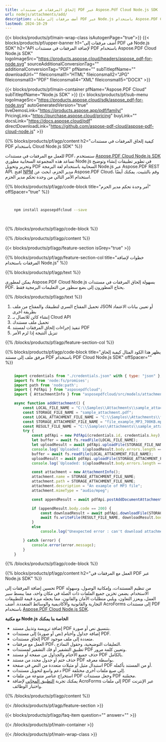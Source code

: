 ```yaml
---
title: إلحاق المرفقات في مستندات PDF عبر Aspose.Pdf Cloud Node.js SDK
url: nodejs/attachments/add/
description: أضف مرفقات إلى ملفات PDF عبر Node.js باستخدام Aspose.PDF Cloud SDK. أدمج المستندات الداعمة في ملفات PDF الخاصة بك.
lastmod: 2024-10-29
---
```


{{< blocks/products/pf/main-wrap-class isAutogenPage="true">}}
{{< blocks/products/pf/upper-banner h1="أضف مرفقات إلى PDF في Node.js SDK" h2="API لإضافة المرفقات في مستندات PDF باستخدام Aspose.PDF Cloud Node.js SDK" logoImageSrc="https://products.aspose.cloud/headers/aspose_pdf-for-node.svg" sourceAdditionalConversionTag="" additionalConversionTag="PDF" pfName="" subTitlepfName="" downloadUrl="" fileiconsmall1="HTML" fileiconsmall2="JPG" fileiconsmall3="PDF" fileiconsmall4="XML" fileiconsmall5="DOCX" >}}

{{< blocks/products/pf/main-container pfName="Aspose.PDF Cloud" subTitlepfName="Node.js SDK" >}}
{{< blocks/products/pf/sub-menu logoImageSrc="https://products.aspose.cloud/sdk/aspose_pdf-for-node.svg"
autoGeneratedVersion="true"
liveDemosLink="https://products.aspose.app/pdf/family/" PricingLink="https://purchase.aspose.cloud/pricing" buyLink="" docsLink="https://docs.aspose.cloud/pdf"  directDownloadLink="https://github.com/aspose-pdf-cloud/aspose-pdf-cloud-node.js" >}}

{{% blocks/products/pf/agp/content h2="كيفية إلحاق المرفقات في مستندات PDF باستخدام Cloud Node.js SDK" %}}

للعمل مع المرفقات في مستندات PDF، سنستخدم
[Aspose.PDF Cloud Node.js SDK](https://products.aspose.cloud/pdf/nodejs/)
تساعد هذه المجموعة السحابية مطوري Node.js في تطوير تطبيقات إنشاء وتوضيح وتحرير وتحويل PDF السحابية باستخدام لغة البرمجة Node.js عبر Aspose.PDF REST API. افتح
[NPM](https://www.npmjs.com/package/asposepdfcloud)
مدير الحزم، ابحث عن
Aspose.PDF Cloud،
وقم بالتثبيت. يمكنك أيضًا استخدام الأمر التالي من وحدة تحكم مدير الحزم.

{{% blocks/products/pf/agp/code-block title="أمر وحدة تحكم مدير الحزم" offSpacer="true" %}}

```bash

     
    npm install asposepdfcloud --save
     
     

```

{{% /blocks/products/pf/agp/code-block %}}

{{% /blocks/products/pf/agp/content %}}

{{< blocks/products/pf/agp/feature-section isGrey="true" >}}

{{% blocks/products/pf/agp/feature-section-col title="خطوات لإضافة المرفقات باستخدام Node.js" %}}

{{% blocks/products/pf/agp/text %}}

يمكن لمطوري Aspose.PDF Cloud Node.js بسهولة إلحاق المرفقات في مستندات PDF. يحتاج المطورون إلى بضع سطور من التعليمات البرمجية فقط.

{{% /blocks/products/pf/agp/text %}}

1. تحميل المفتاح السري لتطبيقك والمفتاح من ملف JSON أو تعيين بيانات الاعتماد بطريقة أخرى
1. إنشاء كائن للاتصال بـ Cloud API
1. تحميل ملف مستندك
1. تنفيذ إجراءات إلحاق المرفقات لمستند PDF
1. تنزيل النتيجة إذا لزم الأمر

{{% /blocks/products/pf/agp/feature-section-col %}}


{{% blocks/products/pf/agp/code-block title="يظهر هذا الكود المثال كيفية إلحاق مرفق ملف إلى مستند PDF باستخدام PDF Cloud Node.js SDK" offSpacer="" %}}

```js

    import credentials from "./credentials.json" with { type: "json" };
    import fs from 'node:fs/promises';
    import path from 'node:path';
    import { PdfApi } from "asposepdfcloud";
    import { AttachmentInfo } from "asposepdfcloud/src/models/attachmentInfo.js";

    async function addAttachment() {
        const LOCAL_FILE_NAME = "C:\\Samples\\Attachments\\sample_attachment.pdf";
        const STORAGE_FILE_NAME = "sample_attachment.pdf";
        const LOCAL_ATTACHMENT_FILE_NAME = "C:\\Samples\\Attachments\\file_example_MP3_700KB.mp3";
        const STORAGE_ATTACHMENT_FILE_NAME = "file_example_MP3_700KB.mp3";
        const RESULT_FILE_NAME = "C:\\Samples\\Attachments\\sample_attachment.pdf";
        try {
            const pdfApi = new PdfApi(credentials.id, credentials.key);
            let buffer = await fs.readFile(LOCAL_FILE_NAME);
            let uploadResult = await pdfApi.uploadFile(STORAGE_FILE_NAME, buffer);
            console.log(`Uploaded: ${uploadResult.body.errors.length === 0}`);
            buffer = await fs.readFile(LOCAL_ATTACHMENT_FILE_NAME);
            uploadResult = await pdfApi.uploadFile(STORAGE_ATTACHMENT_FILE_NAME, buffer);
            console.log(`Uploaded: ${uploadResult.body.errors.length === 0}`);

            const attachment = new AttachmentInfo();
            attachment.name = STORAGE_ATTACHMENT_FILE_NAME;
            attachment.path = STORAGE_ATTACHMENT_FILE_NAME;
            attachment.description = "An example of MP3 file";
            attachment.mimeType = "audio/mpeg";

            const appendResult = await pdfApi.postAddDocumentAttachment(STORAGE_FILE_NAME, attachment, null, null);

            if (appendResult.body.code == 200) {
                const downloadResult = await pdfApi.downloadFile(STORAGE_FILE_NAME);
                await fs.writeFile(RESULT_FILE_NAME, downloadResult.body);
            }
            else
                console.log("Unexpected error : can't download attachments");

        } catch (error) {
            console.error(error.message);
        }
    }
```

{{% /blocks/products/pf/agp/code-block %}}

{{% blocks/products/pf/agp/content h2="العمل مع المرفقات في PDF عبر Node.js SDK" %}}

تحسين إضافة المرفقات إلى PDF من تنظيم المستندات، وإمكانية الوصول، وسهولة الاستخدام. يضمن تخزين جميع الملفات ذات الصلة في مكان واحد، مما يبسط سير العمل، ويعزز التعاون، ويلبي متطلبات الأمان والقانون، مما يجعله ميزة قيمة للتطبيقات التجارية والقانونية والأكاديمية والوسائط المتعددة.
أضف AcroForms إلى مستندات PDF باستخدام [Aspose.PDF Cloud Node.js SDK](https://products.aspose.cloud/pdf/nodejs/).

**مع مكتبة Node.js الخاصة بنا يمكنك**

+ إضافة ترويسة وتذييل مستند PDF بتنسيق نص أو صورة.
+ إضافة جداول وأختام (نص أو صورة) إلى مستندات PDF.
+ إلحاق مستندات PDF متعددة إلى ملف موجود.
+ العمل مع مرفقات PDF، التعليقات التوضيحية، وحقول النماذج.
+ تطبيق التشفير أو فك التشفير لمستندات PDF وتعيين كلمة مرور.
+ حذف جميع الأختام والجداول من صفحة أو مستند PDF بالكامل.
+ حذف ختم أو جدول محدد من مستند PDF بواسطة معرفه.
+ استبدال مثيل أو مثيلات متعددة من النص في صفحة PDF أو من المستند بأكمله.
+ دعم واسع لتحويل مستندات PDF إلى صيغ ملفات أخرى مختلفة.
+ استخراج عناصر متنوعة من ملفات PDF وجعل مستندات PDF محسّنة.
+ يمكنك تجربة [التطبيق المجاني](https://products.aspose.app/pdf/xfa) لإضافة AcroForms إلى ملفات PDF عبر الإنترنت واختبار الوظائف.

{{% /blocks/products/pf/agp/content %}}

{{< /blocks/products/pf/agp/feature-section >}}

{{< blocks/products/pf/agp/faq-item question="" answer="" >}}

{{< /blocks/products/pf/main-container >}}

{{< /blocks/products/pf/main-wrap-class >}}
